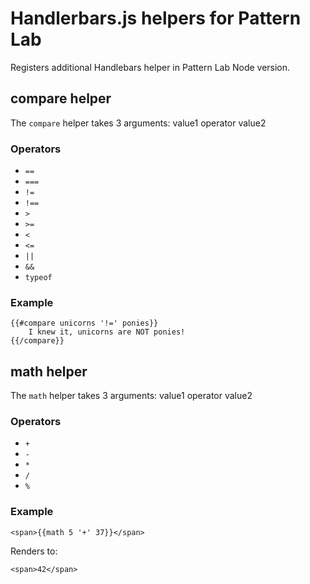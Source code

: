 # Handlerbars.js helpers for Pattern Lab

Registers additional Handlebars helper in Pattern Lab Node version.

## compare helper

The `compare` helper takes 3 arguments: value1 operator value2
 
### Operators
* `==`
* `===`
* `!=`
* `!==`
* `>`
* `>=`
* `<`
* `<=`
* `||`
* `&&`
* `typeof`

### Example

```
{{#compare unicorns '!=' ponies}}
    I knew it, unicorns are NOT ponies!
{{/compare}}
```

## math helper

The `math` helper takes 3 arguments: value1 operator value2
 
### Operators
* `+`
* `-`
* `*`
* `/`
* `%`

### Example

```
<span>{{math 5 '+' 37}}</span>
```
Renders to:
```
<span>42</span>
```
